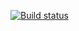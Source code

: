 [![Build status](https://ci.appveyor.com/api/projects/status/5l5osrcrt07p6qym?svg=true)](https://ci.appveyor.com/project/Sheinart/bdd2-4)

